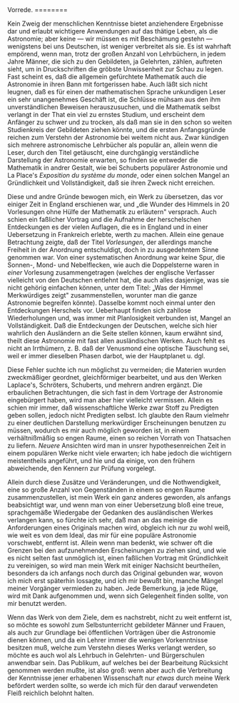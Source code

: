 <span epub:type="pagebreak" id="pageV" title="V" xmlns:epub="http://www.idpf.org/2007/ops"/>
Vorrede.
========

Kein Zweig der menschlichen Kenntnisse bietet anziehendere Ergebnisse dar und
erlaubt wichtigere Anwendungen auf das thätige Leben, als die Astronomie; aber
keine — wir müssen es mit Beschämung gestehn — wenigstens bei uns Deutschen,
ist weniger verbreitet als sie. Es ist wahrhaft empörend, wenn man, trotz der
großen Anzahl von Lehrbüchern, in jedem Jahre Männer, die sich zu den
Gebildeten, ja Gelehrten, zählen, auftreten sieht, um in Druckschriften die
gröbste Unwissenheit zur Schau zu legen. Fast scheint es, daß die allgemein
gefürchtete Mathematik auch die Astronomie in ihren Bann mit fortgerissen habe.
Auch läßt sich nicht leugnen, daß es für einen der mathematischen Sprache
unkundigen Leser ein sehr unangenehmes Geschäft ist, die Schlüsse mühsam aus
den ihm unverständlichen Beweisen herauszusuchen, und die Mathematik selbst
verlangt in der That ein viel zu ernstes Studium, und erscheint dem Anfänger zu
schwer und zu trocken, als daß man sie in den schon so weiten Studienkreis der
Gebildeten ziehen könnte, und die ersten Anfangsgründe reichen zum Verstehn der
Astronomie bei weitem nicht aus. Zwar kündigen sich mehrere astronomische
Lehrbücher als populär an, allein wenn die Leser, durch den Titel getäuscht,
eine durchgängig 
<span epub:type="pagebreak" id="pageVI" title="VI" xmlns:epub="http://www.idpf.org/2007/ops"/>
verständliche Darstellung der Astronomie erwarten, so finden
sie entweder die Mathematik in andrer Gestalt, wie bei Schuberts populärer
Astronomie und La Place's *Exposition du système du monde*, oder einen solchen
Mangel an Gründlichkeit und Vollständigkeit, daß sie ihren Zweck nicht
erreichen.

Diese und andre Gründe bewogen mich, ein Werk zu übersetzen, das vor einiger
Zeit in England erschienen war, und „die Wunder des Himmels in 20 Vorlesungen
ohne Hülfe der Mathematik zu erläutern" versprach. Auch schien ein faßlicher
Vortrag und die Aufnahme der herschelschen Entdeckungen es der vielen Auflagen,
die es in England und in einer Uebersetzung in Frankreich erlebte, werth zu
machen. Allein eine genaue Betrachtung zeigte, daß der Titel *Vorlesungen*, der
allerdings manche Freiheit in der Anordnung entschuldigt, doch in zu
ausgedehntem Sinne genommen war. Von einer systematischen Anordnung war keine
Spur, die Sonnen-, Mond- und Nebelflecken, wie auch die Doppelsterne waren in
*einer* Vorlesung zusammengetragen (welches der englische Verfasser vielleicht
von den Deutschen entlehnt hat, die auch alles dasjenige, was sie nicht gehörig
einfachen können, unter dem Titel: „Was der Himmel Merkwürdiges zeigt"
zusammenstellen, worunter man die ganze Astronomie begreifen könnte). Dasselbe
kommt noch einmal unter den Entdeckungen Herschels vor. Ueberhaupt finden sich
zahllose Wiederholungen und, was immer mit Planlosigkeit verbunden ist, Mangel
an Vollständigkeit. Daß die Entdeckungen der Deutschen, welche sich hier
wahrlich den Ausländern an die Seite stellen können, kaum 
<span epub:type="pagebreak" id="pageVII" title="VII" xmlns:epub="http://www.idpf.org/2007/ops"/>
erwähnt sind, theilt
diese Astronomie mit fast allen ausländischen Werken. Auch fehlt es nicht an
Irrthümern, z. B. daß der Venusmond eine optische Täuschung sei, weil er immer
dieselben Phasen darbot, wie der Hauptplanet u. dgl.

Diese Fehler suchte ich nun möglichst zu vermeiden; die Materien wurden
zweckmäßiger geordnet, gleichförmiger bearbeitet, und aus den Werken Laplace's,
Schröters, Schuberts, und mehrern andren ergänzt. Die erbaulichen
Betrachtungen, die sich fast in dem Vortrage der Astronomie eingebürgert haben,
wird man aber hier vielleicht vermissen. Allein es schien mir immer, daß
wissenschaftliche Werke zwar Stoff zu Predigten geben sollen, jedoch nicht
Predigten selbst. Ich glaubte den Raum vielmehr zu einer deutlichen Darstellung
merkwürdiger Erscheinungen benutzen zu müssen, wodurch es mir auch möglich
geworden ist, in einem verhältnißmäßig so engen Raume, einen so reichen Vorrath
von Thatsachen zu liefern. *Neuere* Ansichten wird man in unsrer
hypothesenreichen Zeit in einem populären Werke nicht viele erwarten; ich habe
jedoch die wichtigern meistentheils angeführt, und hie und da einige, von den
frühern abweichende, den Kennern zur Prüfung vorgelegt.

Allein durch diese Zusätze und Veränderungen, und die Nothwendigkeit, eine so
große Anzahl von Gegenständen in einem so engen Raume zusammenzustellen, ist
mein Werk ein ganz anderes geworden, als anfangs beabsichtigt war, und wenn man
von einer Uebersetzung bloß eine treue, sprachgemäße Wiedergabe der Gedanken
des ausländischen Werkes verlangen kann, so fürchte 
<span epub:type="pagebreak" id="pageVIII" title="VIII" xmlns:epub="http://www.idpf.org/2007/ops"/>
ich sehr, daß man an das
meinige die Anforderungen eines Originals machen wird, obgleich ich nur zu wohl
weiß, wie weit es von dem Ideal, das mir für eine populäre Astronomie
vorschwebt, entfernt ist. Allein wenn man bedenkt, wie schwer oft die Grenzen
bei den aufzunehmenden Erscheinungen zu ziehen sind, und wie es nicht selten
fast unmöglich ist, einen faßlichen Vortrag mit Gründlichkeit zu vereinigen, so
wird man mein Werk mit einiger Nachsicht beurtheilen, besonders da ich anfangs
noch durch das Original gebunden war, wovon ich mich erst späterhin lossagte,
und ich mir bewußt bin, manche Mängel meiner Vorgänger vermieden zu haben. Jede
Bemerkung, ja jede Rüge, wird mit Dank aufgenommen und, wenn sich Gelegenheit
finden sollte, von mir benutzt werden.

Wenn das Werk von dem Ziele, dem es nachstrebt, nicht zu weit entfernt ist, so
möchte es sowohl zum Selbstunterricht gebildeter Männer und Frauen, als auch
zur Grundlage bei öffentlichen Vorträgen über die Astronomie dienen können, und
da ein Lehrer immer die wenigen Vorkenntnisse besitzen muß, welche zum Verstehn
dieses Werks verlangt werden, so möchte es auch wol als Lehrbuch in Gelehrten-
und Bürgerschulen anwendbar sein. Das Publikum, auf welches bei der Bearbeitung
Rücksicht genommen werden mußte, ist also groß: wenn aber auch die Verbreitung
der Kenntnisse jener erhabenen Wissenschaft nur *etwas* durch meine Werk
befördert werden sollte, so werde ich mich für den darauf verwendeten Fleiß
reichlich belohnt halten.

